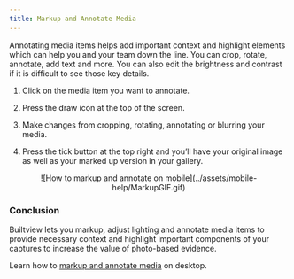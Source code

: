 ```yaml
---
title: Markup and Annotate Media
---
```


Annotating media items helps add important context and highlight elements which can help you and your team down the line. You can crop, rotate, annotate, add text and more. You can also edit the brightness and contrast if it is difficult to see those key details. 

1)	Click on the media item you want to annotate.

2)	Press the draw icon at the top of the screen.

3)	Make changes from cropping, rotating, annotating or blurring your media.

4)	Press the tick button at the top right and you’ll have your original image as well as your marked up version in your gallery.

<center>
![How to markup and annotate on mobile](../assets/mobile-help/MarkupGIF.gif)
</center>

### Conclusion

Builtview lets you markup, adjust lighting and annotate media items to provide necessary context and highlight important components of your captures to increase the value of photo-based evidence.

Learn how to [markup and annotate media](https://support.builtview.com/media-basics/markup/) on desktop.